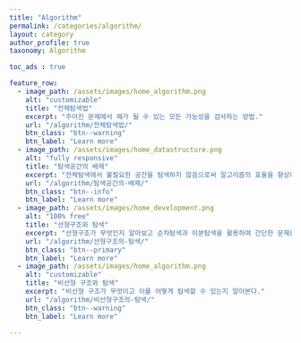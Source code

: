 ```yaml
---
title: "Algorithm"
permalink: /categories/algorithm/
layout: category
author_profile: true
taxonomy: Algorithm

toc_ads : true

feature_row:
  - image_path: /assets/images/home_algorithm.png
    alt: "customizable"
    title: "전체탐색법"
    excerpt: "주어진 문제에서 해가 될 수 있는 모든 가능성을 검사하는 방법."
    url: "/algorithm/전체탐색법/"
    btn_class: "btn--warning"
    btn_label: "Learn more"
  - image_path: /assets/images/home_datastructure.png
    alt: "fully responsive"
    title: "탐색공간의 배제"
    excerpt: "전체탐색에서 불필요한 공간을 탐색하지 않음으로써 알고리즘의 효율을 향상하는 방법."
    url: "/algorithm/탐색공간의-배제/"
    btn_class: "btn--info"
    btn_label: "Learn more"
  - image_path: /assets/images/home_development.png
    alt: "100% free"
    title: "선형구조와 탐색"
    excerpt: "선형구조가 무엇인지 알아보고 순차탐색과 이분탐색을 활용하여 간단한 문제를 해결할 수 있다."
    url: "/algorithm/선형구조의-탐색/"
    btn_class: "btn--primary"
    btn_label: "Learn more"
  - image_path: /assets/images/home_algorithm.png
    alt: "customizable"
    title: "비선형 구조와 탐색"
    excerpt: "비선형 구조가 무엇이고 이를 어떻게 탐색할 수 있는지 알아본다."
    url: "/algorithm/비선형구조의-탐색/"
    btn_class: "btn--warning"
    btn_label: "Learn more"

---
```

